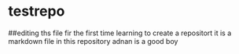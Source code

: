 # testrepo
##editing ths file fir the first time 
learning to create a repositort
it is a markdown file in this repository
adnan is a good boy
